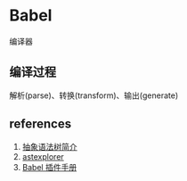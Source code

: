 # Babel

编译器

## 编译过程

解析(parse)、转换(transform)、输出(generate)

## references

1. [抽象语法树简介](http://blog.chinaunix.net/uid-26750235-id-3139100.html)
2. [astexplorer](https://astexplorer.net/)
3. [Babel 插件手册](https://github.com/jamiebuilds/babel-handbook/blob/master/translations/zh-Hans/plugin-handbook.md)
